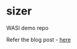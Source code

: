 # sizer
WASI demo repo

Refer the blog post - [here](https://dev.to/sendilkumarn/wasi-webassembly-system-interface-with-wasmtime-2cfb-temp-slug-3794470)

